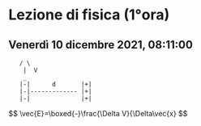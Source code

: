 # Lezione di fisica (1°ora)
## Venerdì 10 dicembre 2021, 08:11:00


       / \
        |  V
		_
	   |-|      d       |+|
	   |-|------------- |+|
	   |-|              |+|



$$
\vec{E}=\boxed{-}\frac{\Delta V}{\Delta\vec{x}
$$
<!--stackedit_data:
eyJoaXN0b3J5IjpbLTIwNzM5NDE4MjldfQ==
-->